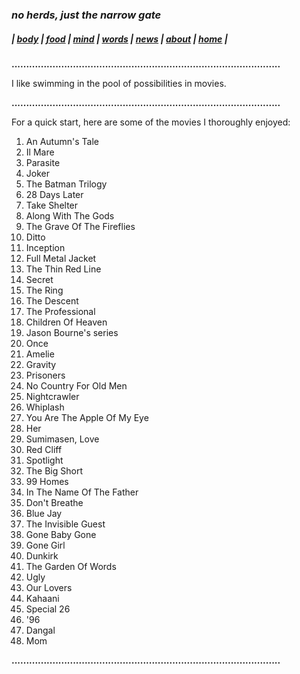 ### _no herds, just the narrow gate_
##### |          [body](https://thenarrowgate.github.io/body)       |       [food](https://thenarrowgate.github.io/food)        |        [mind](https://thenarrowgate.github.io/mind)       |       [words](https://thenarrowgate.github.io/words)          |       [news](https://thenarrowgate.github.io/news)        |       [about](https://thenarrowgate.github.io/about)         |          [home](https://thenarrowgate.github.io/)          |

**............................................................................................**

I like swimming in the pool of possibilities in movies.

**............................................................................................**

For a quick start, here are some of the movies I thoroughly enjoyed:

1. An Autumn's Tale
2. Il Mare
3. Parasite
4. Joker
5. The Batman Trilogy
6. 28 Days Later
7. Take Shelter
8. Along With The Gods
9. The Grave Of The Fireflies
10. Ditto
11. Inception
12. Full Metal Jacket
13. The Thin Red Line
14. Secret
15. The Ring
16. The Descent
17. The Professional
18. Children Of Heaven
19. Jason Bourne's series
20. Once
21. Amelie
22. Gravity
23. Prisoners
24. No Country For Old Men
25. Nightcrawler
26. Whiplash
27. You Are The Apple Of My Eye
28. Her
29. Sumimasen, Love
30. Red Cliff
31. Spotlight
32. The Big Short
33. 99 Homes
34. In The Name Of The Father
35. Don't Breathe
36. Blue Jay
37. The Invisible Guest
38. Gone Baby Gone
39. Gone Girl
40. Dunkirk
41. The Garden Of Words
42. Ugly
43. Our Lovers
44. Kahaani
45. Special 26
46. '96
47. Dangal
48. Mom

**............................................................................................**
